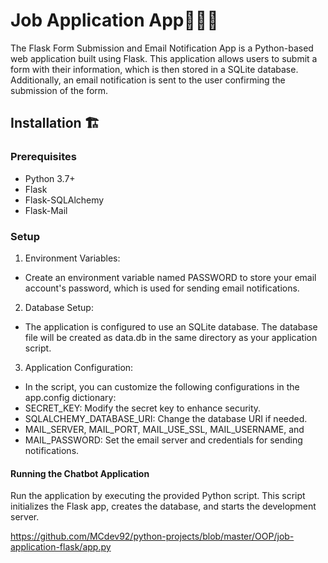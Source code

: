 # Job Application App👨🏻‍💻

The Flask Form Submission and Email Notification App is a Python-based web application built using Flask. This application allows users to submit a form with their information, which is then stored in a SQLite database. Additionally, an email notification is sent to the user confirming the submission of the form.

## Installation 🏗️

### Prerequisites
* Python 3.7+
* Flask
* Flask-SQLAlchemy
* Flask-Mail

### Setup
1. Environment Variables:

* Create an environment variable named PASSWORD to store your email account's password, which is used for sending email notifications.

2. Database Setup:

* The application is configured to use an SQLite database. The database file will be created as data.db in the same directory as your application script.

3. Application Configuration:

* In the script, you can customize the following configurations in the app.config dictionary:
* SECRET_KEY: Modify the secret key to enhance security.
* SQLALCHEMY_DATABASE_URI: Change the database URI if needed.
* MAIL_SERVER, MAIL_PORT, MAIL_USE_SSL, MAIL_USERNAME, and 
* MAIL_PASSWORD: Set the email server and credentials for sending notifications.

#### Running the Chatbot Application
Run the application by executing the provided Python script. This script initializes the Flask app, creates the database, and starts the development server.

https://github.com/MCdev92/python-projects/blob/master/OOP/job-application-flask/app.py




